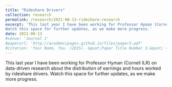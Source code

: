 ```yaml
---
title: "Rideshare Drivers"
collection: research
permalink: /research/2021-08-13-rideshare-research
excerpt: 'This last year I have been working for Professor Hyman (Cornell ILR) on data-driven research about the distribution of earnings and hours worked by rideshare drivers.
Watch this space for further updates, as we make more progress.'
date: 2021-08-13
#venue: 'Journal 1'
#paperurl: 'http://academicpages.github.io/files/paper3.pdf'
#citation: 'Your Name, You. (2015). &quot;Paper Title Number 3.&quot; <i>Journal 1</i>. 1(3).'
---
```

This last year I have been working for Professor Hyman (Cornell ILR) on data-driven research about the distribution of earnings and hours worked by rideshare drivers.
Watch this space for further updates, as we make more progress.
